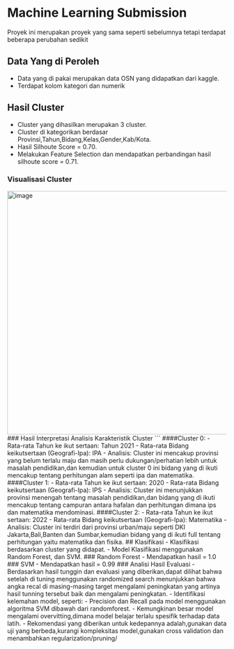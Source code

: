 # Machine Learning Submission
Proyek ini merupakan proyek yang sama seperti sebelumnya tetapi terdapat beberapa perubahan sedikit
## Data Yang di Peroleh
 - Data yang di pakai merupakan data OSN yang didapatkan dari kaggle.
 - Terdapat kolom kategori dan numerik


## Hasil Cluster
 - Cluster yang dihasilkan merupakan 3 cluster.
 - Cluster di kategorikan berdasar Provinsi,Tahun,Bidang,Kelas,Gender,Kab/Kota.
 - Hasil Silhoute Score = 0.70.
 - Melakukan Feature Selection dan mendapatkan perbandingan hasil silhoute score = 0.71.
### Visualisasi Cluster
<img width="559" alt="image" src="https://github.com/user-attachments/assets/0ee28533-139d-4dba-b3c5-a8837ac0c079" />
### Hasil Interpretasi Analisis Karakteristik Cluster 
```
####Cluster 0:
  - Rata-rata Tahun ke ikut sertaan: Tahun 2021
  - Rata-rata Bidang keikutsertaan (Geografi-Ipa): IPA
  - Analisis: Cluster ini mencakup provinsi yang belum terlalu maju dan masih perlu dukungan/perhatian lebih untuk masalah pendidikan,dan kemudian untuk cluster 0 ini bidang yang di ikuti mencakup tentang perhitungan alam seperti ipa dan matematika.
####Cluster 1:
  - Rata-rata Tahun ke ikut sertaan: 2020
  - Rata-rata Bidang keikutsertaan (Geografi-Ipa): IPS
  - Analisis: Cluster ini menunjukkan provinsi menengah tentang masalah pendidikan,dan bidang yang di ikuti mencakup tentang campuran antara hafalan dan perhitungan dimana ips dan matematika mendominasi.
####Cluster 2:
  - Rata-rata Tahun ke ikut sertaan: 2022
  - Rata-rata Bidang keikutsertaan (Geografi-Ipa): Matematika
  - Analisis: Cluster ini terdiri dari provinsi urban/maju seperti DKI Jakarta,Bali,Banten dan Sumbar,kemudian bidang yang di ikuti full tentang perhitungan yaitu matematika dan fisika.
## Klasifikasi
 - Klasifikasi berdasarkan cluster yang didapat.
 - Model Klasifikasi menggunakan Random Forest, dan SVM.
### Random Forest
 - Mendapatkan hasil = 1.0
### SVM
 - Mendapatkan hasil = 0.99
### Analisi Hasil Evaluasi
 - Berdasarkan hasil tunggin dan evaluasi yang diberikan,dapat dilihat bahwa setelah di tuning menggunakan randomized search menunjukkan bahwa angka recal di masing-masing target mengalami peningkatan yang artinya hasil tunning tersebut baik dan mengalami peningkatan.
 - Identifikasi kelemahan model, seperti:
   - Precision dan Recall pada model menggunakan algoritma SVM dibawah dari randomforest.
   - Kemungkinan besar model mengalami overvitting,dimana model belajar terlalu spesifik terhadap data latih.
   - Rekomendasi yang diberikan untuk kedepannya adalah,gunakan data uji yang berbeda,kurangi kompleksitas model,gunakan cross validation dan menambahkan regularization/pruning/ 


